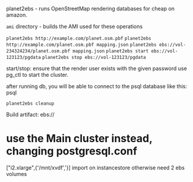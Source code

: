 planet2ebs - runs OpenStreetMap rendering databases for cheap on amazon.



`ami` directory - builds the AMI used for these operations

`planet2ebs http://example.com/planet.osm.pbf`
`planet2ebs http://example.com/planet.osm.pbf mapping.json`
`planet2ebs ebs://vol-234324234/planet.osm.pbf mapping.json`
`planet2ebs start ebs://vol-123123/pgdata`
`planet2ebs stop ebs://vol-123123/pgdata`

start/stop:
ensure that the render user exists with the given password
use pg_ctl to start the cluster.

after running db, you will be able to connect to the psql database like this:
psql 

`planet2ebs cleanup`

Build artifact: 
ebs://


# use the Main cluster instead, changing postgresql.conf


["i2.xlarge",{'/mnt/xvdf','}]
import on instancestore
otherwise need 2 ebs volumes

